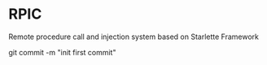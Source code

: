 # RPIC

Remote procedure call and injection system based on Starlette Framework

git commit -m "init first commit"